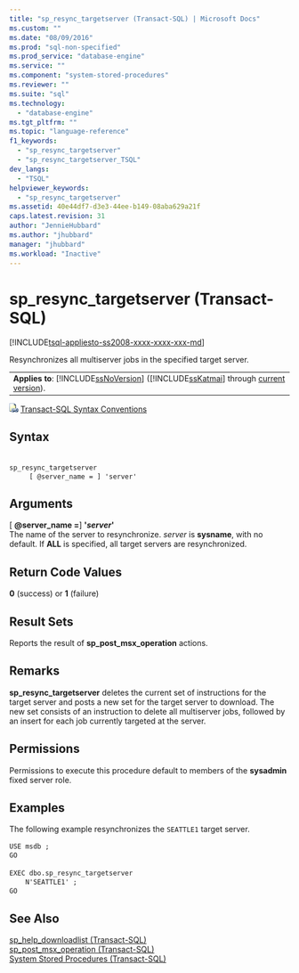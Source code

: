 ```yaml
---
title: "sp_resync_targetserver (Transact-SQL) | Microsoft Docs"
ms.custom: ""
ms.date: "08/09/2016"
ms.prod: "sql-non-specified"
ms.prod_service: "database-engine"
ms.service: ""
ms.component: "system-stored-procedures"
ms.reviewer: ""
ms.suite: "sql"
ms.technology: 
  - "database-engine"
ms.tgt_pltfrm: ""
ms.topic: "language-reference"
f1_keywords: 
  - "sp_resync_targetserver"
  - "sp_resync_targetserver_TSQL"
dev_langs: 
  - "TSQL"
helpviewer_keywords: 
  - "sp_resync_targetserver"
ms.assetid: 40e44df7-d3e3-44ee-b149-08aba629a21f
caps.latest.revision: 31
author: "JennieHubbard"
ms.author: "jhubbard"
manager: "jhubbard"
ms.workload: "Inactive"
---
```

# sp_resync_targetserver (Transact-SQL)
[!INCLUDE[tsql-appliesto-ss2008-xxxx-xxxx-xxx-md](../../includes/tsql-appliesto-ss2008-xxxx-xxxx-xxx-md.md)]

  Resynchronizes all multiserver jobs in the specified target server.  
  
||  
|-|  
|**Applies to**: [!INCLUDE[ssNoVersion](../../includes/ssnoversion-md.md)] ([!INCLUDE[ssKatmai](../../includes/sskatmai-md.md)] through [current version](http://go.microsoft.com/fwlink/p/?LinkId=299658)).|  
  
 ![Topic link icon](../../database-engine/configure-windows/media/topic-link.gif "Topic link icon") [Transact-SQL Syntax Conventions](../../t-sql/language-elements/transact-sql-syntax-conventions-transact-sql.md)  
  
## Syntax  
  
```  
  
sp_resync_targetserver  
     [ @server_name = ] 'server'  
```  
  
## Arguments  
 [ **@server_name =**] **'***server***'**  
 The name of the server to resynchronize. *server* is **sysname**, with no default. If **ALL** is specified, all target servers are resynchronized.  
  
## Return Code Values  
 **0** (success) or **1** (failure)  
  
## Result Sets  
 Reports the result of **sp_post_msx_operation** actions.  
  
## Remarks  
 **sp_resync_targetserver** deletes the current set of instructions for the target server and posts a new set for the target server to download. The new set consists of an instruction to delete all multiserver jobs, followed by an insert for each job currently targeted at the server.  
  
## Permissions  
 Permissions to execute this procedure default to members of the **sysadmin** fixed server role.  
  
## Examples  
 The following example resynchronizes the `SEATTLE1` target server.  
  
```  
USE msdb ;  
GO  
  
EXEC dbo.sp_resync_targetserver  
    N'SEATTLE1' ;  
GO  
```  
  
## See Also  
 [sp_help_downloadlist &#40;Transact-SQL&#41;](../../relational-databases/system-stored-procedures/sp-help-downloadlist-transact-sql.md)   
 [sp_post_msx_operation &#40;Transact-SQL&#41;](../../relational-databases/system-stored-procedures/sp-post-msx-operation-transact-sql.md)   
 [System Stored Procedures &#40;Transact-SQL&#41;](../../relational-databases/system-stored-procedures/system-stored-procedures-transact-sql.md)  
  
  

